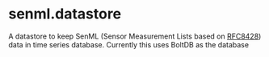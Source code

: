 # senml.datastore
A datastore to keep SenML (Sensor Measurement Lists based on [RFC8428](https://tools.ietf.org/html/rfc8428))  data in time series database. Currently this uses BoltDB as the database
